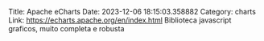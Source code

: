 Title: Apache eCharts
Date: 2023-12-06 18:15:03.358882
Category: charts
Link: https://echarts.apache.org/en/index.html
Biblioteca javascript graficos, muito completa e robusta
